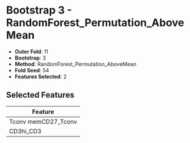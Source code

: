# Bootstrap 3 - RandomForest_Permutation_AboveMean

- **Outer Fold**: 11
- **Bootstrap**: 3
- **Method**: RandomForest_Permutation_AboveMean
- **Fold Seed**: 54
- **Features Selected**: 2

## Selected Features

| Feature |
|---------|
| Tconv memCD27_Tconv |
| CD3hi_CD3 |
